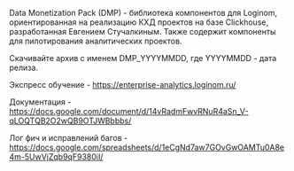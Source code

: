 Data Monetization Pack (DMP) - библиотека компонентов для Loginom, ориентированная на реализацию КХД проектов на базе Clickhouse, разработанная Евгением Стучалкиным. Также содержит компоненты для пилотирования аналитических проектов.

Скачивайте архив с именем DMP_YYYYMMDD, где YYYYMMDD - дата релиза.

Экспресс обучение - https://enterprise-analytics.loginom.ru/

Документация - https://docs.google.com/document/d/14vRadmFwvRNuR4aSn_V-qLOQTQB2O2wQB9OTJWBbbbs/

Лог фич и исправлений багов - https://docs.google.com/spreadsheets/d/1eCgNd7aw7GOvGwOAMTu0A8e4m-5UwVjZqb9qF9380iI/
